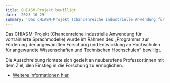 ```yaml
---
title: CHIASM-Projekt bewilligt!
date: '2023-10-29'
summary: 'Das CHIASM-Projekt (Chancenreiche industrielle Anwendung für vortrainierte Sprachmodelle) wurde bewilligt.'
---
```


Das CHIASM-Projekt (Chancenreiche industrielle Anwendung für vortrainierte Sprachmodelle) wurde im Rahmen des „Programms zur Förderung der angewandten Forschung und Entwicklung an Hochschulen für angewandte Wissenschaften und Technischen Hochschulen“ bewilligt.

Die Ausschreibung richtete sich gezielt an neuberufene Professor:innen mit dem Ziel, den Einstieg in die Forschung zu ermöglichen.

- [Weitere Informationen hier](https://www.tha.de/Informatik/CHIASM.page)